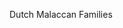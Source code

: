Dutch Malaccan Families

<!-- Credits -:
Diagonal Slider: https://codepen.io/haja-ran/pen/mdEJzRd 
Fullscreen Drag Slider: https://codepen.io/suez/pen/ByvKXE
Map Hotspot: https://codepen.io/katartgraphics/pen/OmQZEe?editors=0010
-->